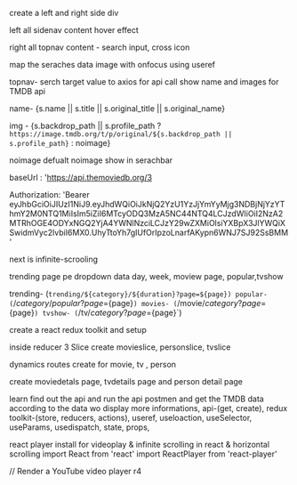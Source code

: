 create a left and right side div

left all sidenav content hover effect

right all topnav content - search input, cross icon

map the seraches data image with onfocus using useref

topnav- serch target value to axios for api call show name and images for TMDB api

name- {s.name || s.title || s.original_title || s.original_name} 

img - {s.backdrop_path || s.profile_path ? `https://image.tmdb.org/t/p/original/${s.backdrop_path || s.profile_path}` : noimage}

noimage defualt noimage show in serachbar

baseUrl : 'https://api.themoviedb.org/3

 Authorization: 'Bearer eyJhbGciOiJIUzI1NiJ9.eyJhdWQiOiJkNjQ2YzU1YzJjYmYyMjg3NDBjNjYzYThmY2M0NTQ1MiIsIm5iZiI6MTcyODQ3MzA5NC44NTQ4LCJzdWIiOiI2NzA2MTRhOGE4ODYxNGQ2YjA4YWNlNzciLCJzY29wZXMiOlsiYXBpX3JlYWQiXSwidmVyc2lvbiI6MX0.UhyTtoYh7gIUfOrIpzoLnarfAKypn6WNJ7SJ92SsBMM'

next is infinite-scrooling 

trending page pe  dropdown data day, week, moview page, popular,tvshow

trending- (`trending/${category}/${duration}?page=${page})
popular- (`/${category}/popular?page=${page}`)
movies- (`/movie/${category}?page=${page}`)
tvshow- (`/tv/${category}?page=${page}`)

create a react redux toolkit and setup

inside reducer 3 Slice create movieslice, personslice, tvslice

dynamics routes create for movie, tv , person

create moviedetals page, tvdetails page and person detail page


learn find out the api and run the api postmen and get the TMDB data according to the data wo display more informations,  api-(get, create), redux toolkit-(store, reducers, actions), useref, useloaction, useSelector, useParams, usedispatch, state, props,

react player install for videoplay & infinite scrolling in react & horizontal scrolling 
import React from 'react'
import ReactPlayer from 'react-player'

// Render a YouTube video player
<ReactPlayer url='https://www.youtube.com/watch?v=LXb3EKWsInQ' />r4


